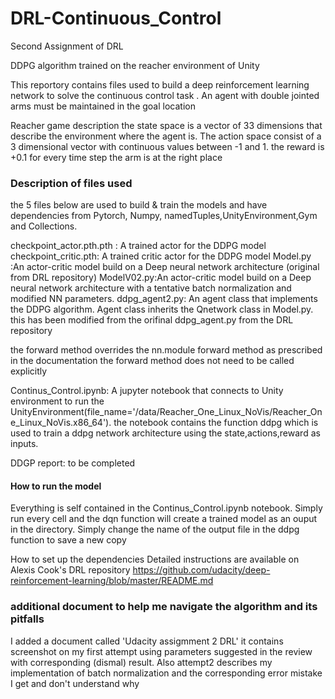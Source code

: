 # DRL-Continuous_Control
Second Assignment of DRL

DDPG algorithm trained on the reacher environment of Unity

This reportory contains files used to build a deep reinforcement learning network to solve the continuous control task . An agent with double jointed arms must  be maintained in the goal location

Reacher game description
the state space is a vector of 33 dimensions that describe the environment where the agent is. The action space consist of a 3 dimensional vector with continuous values between -1 and 1. the reward is +0.1 for every time step the arm is at the right place


### Description of files used
the 5 files below are used to build & train the models and have dependencies from Pytorch, Numpy, namedTuples,UnityEnvironment,Gym and Collections.

checkpoint_actor.pth.pth : A trained actor for the DDPG model 
checkpoint_critic.pth: A trained critic actor for the DDPG model
Model.py :An actor-critic model build on a  Deep neural network architecture (original from DRL repository)
ModelV02.py:An actor-critic model build on a  Deep neural network architecture with a tentative batch normalization and modified NN parameters.
ddpg_agent2.py: An agent class that implements the DDPG algorithm. Agent class inherits the Qnetwork class in Model.py. this has been modified from the orifinal ddpg_agent.py from the DRL repository

the forward method overrides the nn.module forward method as prescribed in the documentation
the forward method does not need to be called explicitly

Continus_Control.ipynb: A jupyter notebook that connects to Unity environment to run the UnityEnvironment(file_name='/data/Reacher_One_Linux_NoVis/Reacher_One_Linux_NoVis.x86_64'). the notebook contains the function ddpg which is used to train a ddpg network architecture using the state,actions,reward as inputs.

DDGP report: to be completed

#### How to run the model
Everything is self contained in the Continus_Control.ipynb notebook. Simply run every cell and the dqn function will create a trained model as an ouput in the directory. Simply change the name of the output file in the ddpg function to save a new copy

How to set up the dependencies
Detailed instructions are available on Alexis Cook's DRL repository https://github.com/udacity/deep-reinforcement-learning/blob/master/README.md

### additional document to help me navigate the algorithm and its pitfalls
I added a document called 'Udacity assigmment 2 DRL' it contains screenshot on my first attempt using parameters suggested in the review with corresponding (dismal) result. Also attempt2 describes my implementation of batch normalization and the corresponding error mistake I get and don't understand why

